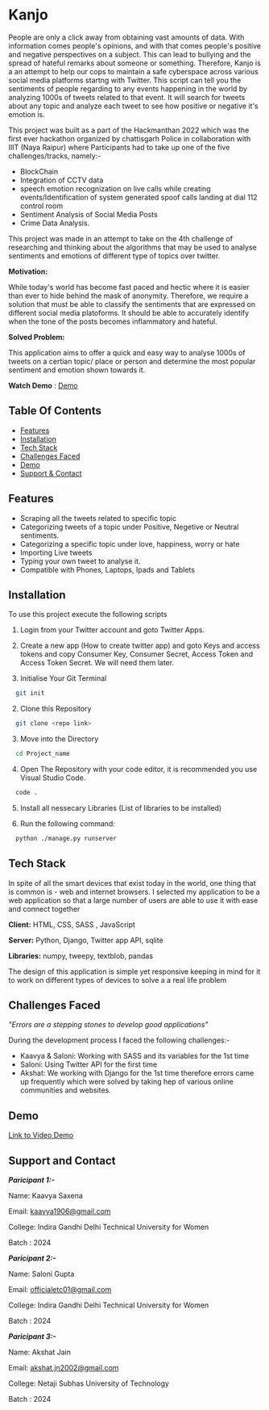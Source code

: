# Kanjo

People are only a click away from obtaining vast amounts of data. With information comes people's opinions, and with that comes people's positive and negative perspectives on a subject. This can lead to bullying and the spread of hateful remarks about someone or something.
Therefore, Kanjo is a an attempt to help our cops to maintain a safe cyberspace across various social media platforms startng with Twitter. This script can tell you the sentiments of people regarding to any events happening in the world by analyzing 1000s of tweets related to that event. It will search for tweets about any topic and analyze each tweet to see how positive or negative it's emotion is.

This project was built as a part of the Hackmanthan 2022 which was the first ever hackathon organized by chattisgarh Police in collaboration with IIIT (Naya Raipur) where Participants had to take up one of the five challenges/tracks, namely:-
- BlockChain 
- Integration of CCTV data
- speech emotion recognization on live calls while creating events/Identification of system generated spoof calls landing at dial 112 control room
- Sentiment Analysis of Social Media Posts
- Crime Data Analysis.

This project was made in an attempt to take on the 4th challenge of researching and thinking about the algorithms that may be used to analyse sentiments and emotions of different type of topics over twitter.

**Motivation:** 

While today's world has become fast paced and hectic where it is easier than ever to hide behind the mask of anonymity. Therefore, we require a solution that must be able to classify the sentiments that are expressed on different social media platoforms. It should be able to accurately identify when the tone of the posts becomes inflammatory and hateful.

**Solved Problem:**

This application aims to offer a quick and easy way to analyse 1000s of tweets on a certian topic/ place or person and determine the most popular sentiment and emotion shown towards it.

**Watch Demo** :  [Demo](https://youtu.be/KQGjfpfWfI0)

## Table Of Contents

- [Features](#features)
- [Installation](#installation)
- [Tech Stack](#tech-stack)
- [Challenges Faced](#challenges-faced)
- [Demo](#demo)
- [Support & Contact](#support-and-contact)


## Features

- Scraping all the tweets related to specific topic
- Categorizing tweets of a topic under Positive, Negetive or Neutral sentiments.
- Categorizing a specific topic under love, happiness, worry or hate
- Importing Live tweets
- Typing your own tweet to analyse it.
- Compatible with Phones, Laptops, Ipads and Tablets


## Installation

To use this project execute the following scripts

1. Login from your Twitter account and goto Twitter Apps. 
2. Create a new app (How to create twitter app) and goto Keys and access tokens and copy Consumer Key, Consumer Secret, Access Token and Access Token Secret. We will need them later.

1. Initialise Your Git Terminal
```bash
  git init
```
2. Clone this Repository
```bash
  git clone <repo link>
```

3. Move into the Directory
```bash
  cd Project_name
```
4. Open The Repository with your code editor,  it is recommended you use Visual Studio Code.
```bash
  code .
```
5. Install all nessecary Libraries (List of libraries to be installed)


6. Run the following command:

```bash
  python ./manage.py runserver
```  

## Tech Stack

In spite of all the smart devices that exist today in the world, one thing that is common is - web and internet browsers. I selected my application to be a web application so that a large number of users are able to use it with ease and connect together

**Client:** HTML, CSS, SASS , JavaScript

**Server:** Python, Django, Twitter app API, sqlite

**Libraries:** numpy, tweepy, textblob, pandas

The design of this application is simple yet responsive keeping in mind for it to work on different types of devices to solve a a real life problem 

## Challenges Faced

*"Errors are a stepping stones to develop good applications"*

During the development process I faced the following challenges:-

- Kaavya & Saloni: Working with SASS and its variables for the 1st time 
- Saloni: Using Twitter API for the first time
- Akshat: We working with Django for the 1st time therefore errors came up frequently which were solved by taking hep of various online communities and websites.

## Demo

[Link to Video Demo]()

## Support and Contact

***Paricipant 1:-***

Name: Kaavya Saxena

Email: kaavya1906@gmail.com

College: Indira Gandhi Delhi Technical University for Women

Batch : 2024

***Paricipant 2:-***

Name: Saloni Gupta

Email: officialetc01@gmail.com

College: Indira Gandhi Delhi Technical University for Women

Batch : 2024

***Paricipant 3:-***

Name: Akshat Jain

Email: akshat.jn2002@gmail.com

College: Netaji Subhas University of Technology

Batch : 2024
